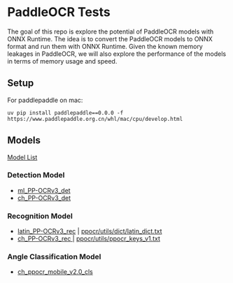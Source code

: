 # PaddleOCR Tests

The goal of this repo is explore the potential of PaddleOCR models with ONNX Runtime. The idea is to convert the PaddleOCR models to ONNX format and run them with ONNX Runtime. Given the known memory leakages in PaddleOCR, we will also explore the performance of the models in terms of memory usage and speed.

## Setup

For paddlepaddle on mac:

`uv pip install paddlepaddle==0.0.0 -f https://www.paddlepaddle.org.cn/whl/mac/cpu/develop.html`

## Models
[Model List](https://github.com/PaddlePaddle/PaddleOCR/blob/release/2.6/doc/doc_en/models_list_en.md)
### Detection Model
- [ml_PP-OCRv3_det](https://paddleocr.bj.bcebos.com/PP-OCRv3/multilingual/Multilingual_PP-OCRv3_det_infer.tar)
- [ch_PP-OCRv3_det](https://paddleocr.bj.bcebos.com/PP-OCRv3/chinese/ch_PP-OCRv3_det_slim_infer.tar)

### Recognition Model
- [latin_PP-OCRv3_rec](https://paddleocr.bj.bcebos.com/PP-OCRv3/multilingual/latin_PP-OCRv3_rec_infer.tar) | [ppocr/utils/dict/latin_dict.txt](https://raw.githubusercontent.com/PaddlePaddle/PaddleOCR/refs/heads/main/ppocr/utils/dict/latin_dict.txt)
- [ch_PP-OCRv3_rec	](https://paddleocr.bj.bcebos.com/PP-OCRv3/chinese/ch_PP-OCRv3_rec_infer.tar) | [ppocr/utils/ppocr_keys_v1.txt](https://raw.githubusercontent.com/PaddlePaddle/PaddleOCR/release/2.6/ppocr/utils/ppocr_keys_v1.txt)

### Angle Classification Model
- [ch_ppocr_mobile_v2.0_cls](https://paddleocr.bj.bcebos.com/dygraph_v2.0/ch/ch_ppocr_mobile_v2.0_cls_infer.tar)